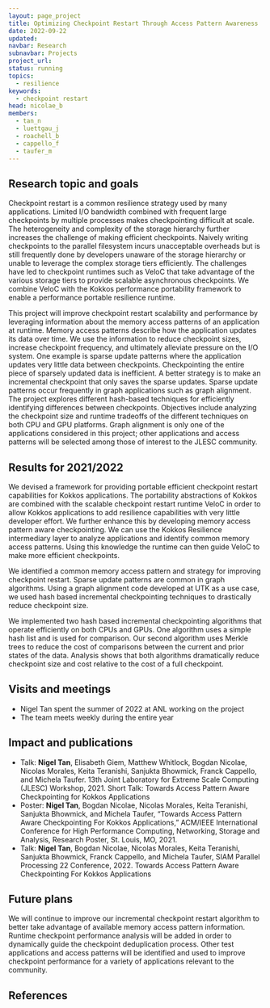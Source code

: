 ```yaml
---
layout: page_project
title: Optimizing Checkpoint Restart Through Access Pattern Awareness
date: 2022-09-22
updated:
navbar: Research
subnavbar: Projects
project_url:
status: running
topics: 
  - resilience
keywords:
  - checkpoint restart
head: nicolae_b
members: 
  - tan_n
  - luettgau_j
  - roachell_b
  - cappello_f
  - taufer_m
---
```


## Research topic and goals
Checkpoint restart is a common resilience strategy used by many applications. Limited I/O bandwidth combined with frequent large checkpoints by multiple processes makes checkpointing difficult at scale. The heterogeneity and complexity of the storage hierarchy further increases the challenge of making efficient checkpoints. Naively writing checkpoints to the parallel filesystem incurs unacceptable overheads but is still frequently done by developers unaware of the storage hierarchy or unable to leverage the complex storage tiers efficiently. The challenges have led to checkpoint runtimes such as VeloC that take advantage of the various storage tiers to provide scalable asynchronous checkpoints. We combine VeloC with the Kokkos performance portability framework to enable a performance portable resilience runtime. 

This project will improve checkpoint restart scalability and performance by leveraging information about the memory access patterns of an application at runtime. Memory access patterns describe how the application updates its data over time. We use the information to reduce checkpoint sizes, increase checkpoint frequency, and ultimately alleviate pressure on the I/O system. One example is sparse update patterns where the application updates very little data between checkpoints. Checkpointing the entire piece of sparsely updated data is inefficient. A better strategy is to make an incremental checkpoint that only saves the sparse updates. Sparse update patterns occur frequently in graph applications such as graph alignment. The project explores different hash-based techniques for efficiently identifying differences between checkpoints. Objectives include analyzing the checkpoint size and runtime tradeoffs of the different techniques on both CPU and GPU platforms. Graph alignment is only one of the applications considered in this project; other applications and access patterns will be selected among those of interest to the JLESC community.

## Results for 2021/2022
We devised a framework for providing portable efficient checkpoint restart capabilities for Kokkos applications. The portability abstractions of Kokkos are combined with the scalable checkpoint restart runtime VeloC in order to allow Kokkos applications to add resilience capabilities with very little developer effort. We further enhance this by developing memory access pattern aware checkpointing. We can use the Kokkos Resilience intermediary layer to analyze applications and identify common memory access patterns. Using this knowledge the runtime can then guide VeloC to make more efficient checkpoints.

We identified a common memory access pattern and strategy for improving checkpoint restart. Sparse update patterns are common in graph algorithms. Using a graph alignment code developed at UTK as a use case, we used hash based incremental checkpointing techniques to drastically reduce checkpoint size.

We implemented two hash based incremental checkpointing algorithms that operate efficiently on both CPUs and GPUs. One algorithm uses a simple hash list and is used for comparison. Our second algorithm uses Merkle trees to reduce the cost of comparisons between the current and prior states of the data. Analysis shows that both algorithms dramatically reduce checkpoint size and cost relative to the cost of a full checkpoint. 

## Visits and meetings
 * Nigel Tan spent the summer of 2022 at ANL working on the project
 * The team meets weekly during the entire year

## Impact and publications
 * Talk: **Nigel Tan**, Elisabeth Giem, Matthew Whitlock, Bogdan Nicolae, Nicolas Morales, Keita Teranishi, Sanjukta Bhowmick, Franck Cappello, and Michela Taufer. 13th Joint Laboratory for Extreme Scale Computing (JLESC) Workshop, 2021. Short Talk: Towards Access Pattern Aware Checkpointing for Kokkos Applications
 * Poster: **Nigel Tan**, Bogdan Nicolae, Nicolas Morales, Keita Teranishi, Sanjukta Bhowmick, and Michela Taufer, “Towards Access Pattern Aware Checkpointing For Kokkos Applications,” ACM/IEEE International Conference for High Performance Computing, Networking, Storage and Analysis, Research Poster, St. Louis, MO, 2021.
 * Talk: **Nigel Tan**, Bogdan Nicolae, Nicolas Morales, Keita Teranishi, Sanjukta Bhowmick, Franck Cappello, and Michela Taufer, SIAM Parallel Processing 22 Conference, 2022. Towards Access Pattern Aware Checkpointing For Kokkos Applications

## Future plans
We will continue to improve our incremental checkpoint restart algorithm to better take advantage of available memory access pattern information. Runtime checkpoint performance analysis will be added in order to dynamically guide the checkpoint deduplication process. Other test applications and access patterns will be identified and used to improve checkpoint performance for a variety of applications relevant to the community.

## References

